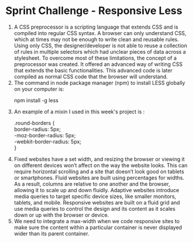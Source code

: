 # Sprint Challenge - Responsive Less
1. A CSS preprocessor is a scripting language that extends CSS and is compiled into regular CSS syntax. A browser can only understand CSS, which at times may not be enough to write clean and reusable rules. Using only CSS, the designer/developer is not able to reuse a collection of rules in multiple selectors which had unclear pieces of data across a stylesheet. To overcome most of these limitations, the concept of a preprocessor was created. It offered an advanced way of writing CSS that extends the basic functionalities. This advanced code is later compiled as normal CSS code that the browser will understand.
2. The command in node package manager (npm) to install LESS globally on your computer is: 
<ul>npm install -g less</ul>

3. An example of a mixin I used in this week's project is :
<ul>
.round-borders { <br>
  border-radius: 5px;<br>
  -moz-border-radius: 5px;<br>
  -webkit-border-radius: 5px;<br>
}</ul>

4. Fixed websites have a set width, and resizing the browser or viewing it on different devices won’t affect on the way the website looks. This can require horizontal scrolling and a site that doesn’t look good on tablets or smartphones. Fluid websites are built using percentages for widths. As a result, columns are relative to one another and the browser, allowing it to scale up and down fluidly. Adaptive websites introduce media queries to target specific device sizes, like smaller monitors, tablets, and mobile. Responsive websites are built on a fluid grid and use media queries to control the design and its content as it scales down or up with the browser or device.
5. We need to integrate a max-width when we code responsive sites to make sure the content within a particular container is never displayed wider than its parent container.